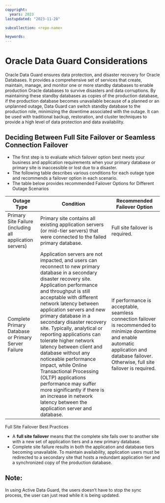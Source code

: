 ```yaml
---
copyright:
  years: 2023
lastupdated: "2023-11-28"

subcollection: <repo-name>

keywords:
---
```

# Oracle Data Guard Considerations

Oracle Data Guard ensures data protection, and disaster recovery for Oracle Databases. It provides a comprehensive set of services that create, maintain, manage, and monitor one or more standby databases to enable production Oracle databases to survive disasters and data corruptions. By maintaining these standby databases as copies of the production database, if the production database becomes unavailable because of a planned or an unplanned outage, Data Guard can switch standby database to the production role, minimizing the downtime associated with the outage. It can be used with traditional backup, restoration, and cluster techniques to provide a high level of data protection and data availability.

## Deciding Between Full Site Failover or Seamless Connection Failover

- The first step is to evaluate which failover option best meets your business and application requirements when your primary database or primary site is inaccessible or lost due to a disaster.
- The following table describes various conditions for each outage type and recommends a failover option in each scenario.
- The table below provides recommended Failover Options for Different Outage Scenarios

| **Outage Type**                                    | **Condition**                                                                                                                                                                                                                                                                                                                                                                                                                                                                                                                                                                                                                                                       | **Recommended Failover Option**                                                                                                                                                             |
| -------------------------------------------------------- | ------------------------------------------------------------------------------------------------------------------------------------------------------------------------------------------------------------------------------------------------------------------------------------------------------------------------------------------------------------------------------------------------------------------------------------------------------------------------------------------------------------------------------------------------------------------------------------------------------------------------------------------------------------------------- | ------------------------------------------------------------------------------------------------------------------------------------------------------------------------------------------------- |
| Primary Site Failure (including all application servers) | Primary site contains all existing application servers (or mid-tier servers) that were connected to the failed primary database.                                                                                                                                                                                                                                                                                                                                                                                                                                                                                                                                          | Full site failover is required.                                                                                                                                                                   |
| Complete Primary Database or Primary Server Failure      | Application servers are not impacted, and users can reconnect to new primary database in a secondary disaster recovery site. Application performance and throughput is still acceptable with different network latency between application servers and new primary database in a secondary disaster recovery site. Typically, analytical or reporting applications can tolerate higher network latency between client and database without any noticeable performance impact, while Online Transactional Processing (OLTP) applications performance may suffer more significantly if there is an increase in network latency between the application server and database. | If performance is acceptable, seamless connection failover is recommended to minimize downtime and enable automatic application and database failover. Otherwise, full site failover is required. |

Full Site Failover Best Practices

- A **full site failover** means that the complete site fails over to another site with a new set of application tiers and a new primary database.
- Complete site failure results in both the application and database tiers becoming unavailable. To maintain availability, application users must be redirected to a secondary site that hosts a redundant application tier and a synchronized copy of the production database.

##   Note:

In using Active Data Guard, the users doesn’t have to stop the sync process, the user can just read while it is being updated.
